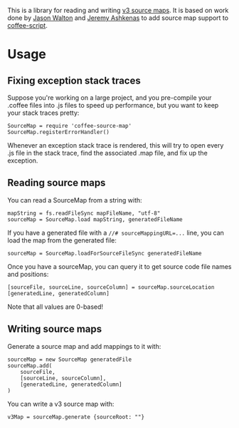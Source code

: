 This is a library for reading and writing
[v3 source maps](https://docs.google.com/document/d/1U1RGAehQwRypUTovF1KRlpiOFze0b-_2gc6fAH0KY0k/edit).
It is based on work done by [Jason Walton](https://github.com/jwalton) and
[Jeremy Ashkenas](https://github.com/jashkenas) to add source map support to
[coffee-script](https://github.com/jashkenas/coffee-script).

Usage
=====

Fixing exception stack traces
-----------------------------

Suppose you're working on a large project, and you pre-compile your .coffee files into .js files
to speed up performance, but you want to keep your stack traces pretty:

    SourceMap = require 'coffee-source-map'
    SourceMap.registerErrorHandler()

Whenever an exception stack trace is rendered, this will try to open every .js file in the stack
trace, find the associated .map file, and fix up the exception.

Reading source maps
-------------------

You can read a SourceMap from a string with:

    mapString = fs.readFileSync mapFileName, "utf-8"
    sourceMap = SourceMap.load mapString, generatedFileName

If you have a generated file with a `//# sourceMappingURL=...` line, you can load the map from the
generated file:

    sourceMap = SourceMap.loadForSourceFileSync generatedFileName

Once you have a sourceMap, you can query it to get source code file names and positions:

    [sourceFile, sourceLine, sourceColumn] = sourceMap.sourceLocation [generatedLine, generatedColumn]

Note that all values are 0-based!

Writing source maps
-------------------

Generate a source map and add mappings to it with:

    sourceMap = new SourceMap generatedFile
    sourceMap.add(
        sourceFile,
        [sourceLine, sourceColumn],
        [generatedLine, generatedColumn]
    )

You can write a v3 source map with:

    v3Map = sourceMap.generate {sourceRoot: ""}

